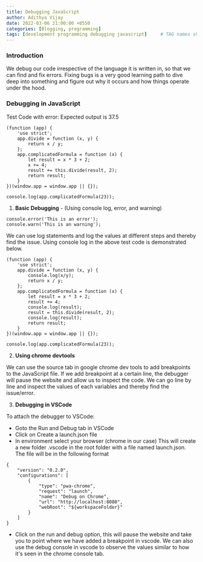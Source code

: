 ```yaml
---
title: Debugging JavaScript
author: Adithya Vijay
date: 2022-03-06 21:00:00 +0550
categories: [Blogging, programming]
tags: [development programming debugging javascript]     # TAG names should always be lowercase
---
```


### Introduction
We debug our code irrespective of the language it is written in, so that we can find and fix errors. Fixing bugs is a very good learning path to dive deep into something and figure out why it occurs and how things operate under the hood.

### Debugging in JavaScript
Test Code with error:
Expected output is 37.5
```
(function (app) {
    'use strict';
    app.divide = function (x, y) {
        return x / y;
    };
    app.complicatedFormula = function (x) {
        let result = x * 3 + 2;
        x += 4;
        result += this.divide(result, 2);
        return result;
    }
})(window.app = window.app || {});

console.log(app.complicatedFormula(23));
```
1. **Basic Debugging** - (Using console log, error, and warning)
```
console.error('This is an error');
console.warn('This is an warning');
```
We can use log statements and log the values at different steps and thereby find the issue. Using console log in the above test code is demonstrated below.
```
(function (app) {
    'use strict';
    app.divide = function (x, y) {
        console.log(x/y);
        return x / y;
    };
    app.complicatedFormula = function (x) {
        let result = x * 3 + 2;
        result += 4;
        console.log(result);
        result = this.divide(result, 2);
        console.log(result);
        return result;
    }
})(window.app = window.app || {});

console.log(app.complicatedFormula(23));
```

2. **Using chrome devtools**

We can use the source tab in google chrome dev tools to add breakpoints to the JavaScript file. If we add breakpoint at a certain line, the debugger will pause the website and allow us to inspect the code. We can go line by line and inspect the values of each variables and thereby find the issue/error.

3. **Debugging in VSCode**

To attach the debugger to VSCode:
- Goto the Run and Debug tab in VSCode
- Click on Create a launch.json file
- In environment select your browser (chrome in our case)
This will create a new folder .vscode in the root folder with a file named launch.json. The file will be in the following format
```
{
    "version": "0.2.0",
    "configurations": [
        {
            "type": "pwa-chrome",
            "request": "launch",
            "name": "Debug on Chrome",
            "url": "http://localhost:8080",
            "webRoot": "${workspaceFolder}"
        }
    ]
}
```
- Click on the run and debug option, this will pause the website and take you to point where we have added a breakpoint in vscode.
We can also use the debug console in vscode to observe the values similar to how it's seen in the chrome console tab.